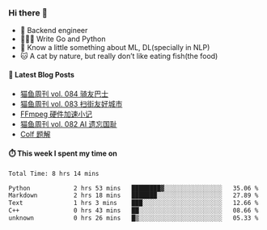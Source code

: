### Hi there 👋

- 🔧 Backend engineer
- 👨🏻‍💻 Write Go and Python
- 🔭 Know a little something about ML, DL(specially in NLP)
- 🐱 A cat by nature, but really don’t like eating fish(the food)

#### 📖 Latest Blog Posts
<!-- BLOG-POST-LIST:START -->
- [猫鱼周刊 vol. 084 骑友巴士](https://ameow.xyz/archives/weekly-084)
- [猫鱼周刊 vol. 083 扫街友好城市](https://ameow.xyz/archives/weekly-083)
- [FFmpeg 硬件加速小记](https://ameow.xyz/archives/ffmpeg-hardware-acclerate)
- [猫鱼周刊 vol. 082 AI 遗忘国耻](https://ameow.xyz/archives/weekly-082)
- [Colf 题解](https://ameow.xyz/archives/colf-solutions)
<!-- BLOG-POST-LIST:END -->

#### ⏱️ This week I spent my time on
<!--START_SECTION:waka-->

```txt
Total Time: 8 hrs 14 mins

Python            2 hrs 53 mins   ████████▓░░░░░░░░░░░░░░░░   35.06 %
Markdown          2 hrs 18 mins   ███████░░░░░░░░░░░░░░░░░░   27.89 %
Text              1 hrs 3 mins    ███░░░░░░░░░░░░░░░░░░░░░░   12.66 %
C++               0 hrs 43 mins   ██░░░░░░░░░░░░░░░░░░░░░░░   08.66 %
unknown           0 hrs 26 mins   █▒░░░░░░░░░░░░░░░░░░░░░░░   05.33 %
```

<!--END_SECTION:waka-->

<!--
**LeslieLeung/LeslieLeung** is a ✨ _special_ ✨ repository because its `README.md` (this file) appears on your GitHub profile.

Here are some ideas to get you started:

- 🔭 I’m currently working on ...
- 🌱 I’m currently learning ...
- 👯 I’m looking to collaborate on ...
- 🤔 I’m looking for help with ...
- 💬 Ask me about ...
- 📫 How to reach me: ...
- 😄 Pronouns: ...
- ⚡ Fun fact: ...
-->
